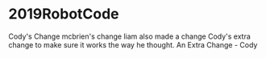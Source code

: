 # 2019RobotCode


Cody's Change
mcbrien's change
liam also made a change
Cody's extra change to make sure it works the way he thought.
An Extra Change - Cody